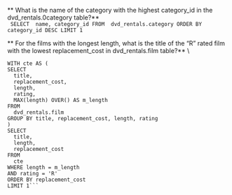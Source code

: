 ** What is the name of the category with the highest category_id in the dvd_rentals.0category table?**  
``
SELECT 
  name,
  category_id
FROM 
  dvd_rentals.category
ORDER BY category_id DESC
LIMIT 1``

** For the films with the longest length, what is the title of the “R” rated film with the lowest replacement_cost in dvd_rentals.film table?**  \ 
```
WITH cte AS (
SELECT
  title,
  replacement_cost,
  length,
  rating,
  MAX(length) OVER() AS m_length
FROM 
  dvd_rentals.film
GROUP BY title, replacement_cost, length, rating
)
SELECT 
  title,
  length,
  replacement_cost
FROM 
  cte 
WHERE length = m_length
AND rating = 'R'
ORDER BY replacement_cost
LIMIT 1```